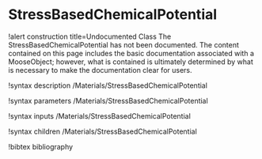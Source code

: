 <!-- MOOSE Documentation Stub: Remove this when content is added. -->

# StressBasedChemicalPotential

!alert construction title=Undocumented Class
The StressBasedChemicalPotential has not been documented. The content contained on this page
includes the basic documentation associated with a MooseObject; however, what is contained is
ultimately determined by what is necessary to make the documentation clear for users.

!syntax description /Materials/StressBasedChemicalPotential

!syntax parameters /Materials/StressBasedChemicalPotential

!syntax inputs /Materials/StressBasedChemicalPotential

!syntax children /Materials/StressBasedChemicalPotential

!bibtex bibliography
